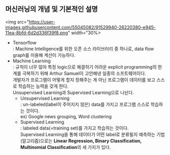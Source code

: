 ## 머신러닝의 개념 및 기본적인 설명
<img src="https://user-images.githubusercontent.com/55045082/91529940-26220380-e945-11ea-8bfd-6d2d336f39f8.png" width="30%></img>
* Tensorflow  
: Machine Intelligence를 위한 오픈 소스 라이브러리 중 하나로, data flow graph를 이용해 계산이 가능하다.
* Machine Learning  
: 규칙이 너무 많아 특정 logic으로 해결하기 어려운 explicit programming의 한계를 극복하기 위해 Arthur Samuel이 고안해낸 일종의 소프트웨어이다.  
개발자가 프로그램이 어떻게 할지 정해주는 게 아닌 프로그램이 데이터를 보고 스스로 학습하는 능력을 갖게 한다.  
Unsupervised Learning과 Supervised Learning으로 나뉜다.
  * Unsupervised Learning  
  : un-labeled(label이 주어지지 않은) data를 가지고 프로그램 스스로 학습하는 것이다.  
  ex) Google news grouping, Word clustering
  * Supervised Learning  
  : labeled data(=training set)를 가지고 학습하는 것이다.  
  Supervised Learning을 통해 데이터가 어떤 label로 분류될지 예측하는 기법(알고리즘)으로는 **Linear Regression, Binary Classification, Multinomial Classification**의 세 가지가 있다.

